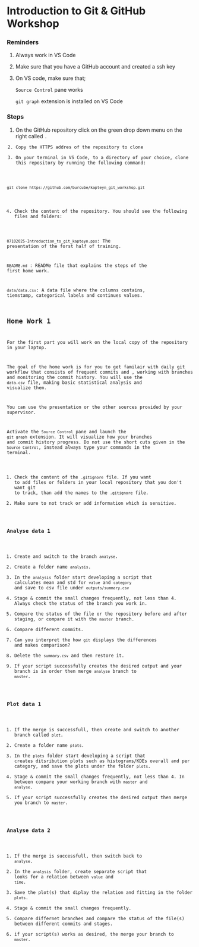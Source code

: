 # Introduction to Git & GitHub Workshop

### Reminders
1) Always work in VS Code
2) Make sure that you have a GitHub account and created a ssh key
3) On VS code, make sure that;

    `Source Control` pane works 

    `git graph` extension is installed on VS Code

### Steps
1) On the GitHub repository click on the green drop down menu on the right called <Code>.
2) Copy the HTTPS addres of the repository to clone
3) On your terminal in VS Code, to a directory of your choice, clone this repository by running the following command:

`git clone https://github.com/burcube/kapteyn_git_workshop.git`

4) Check the content of the repository. You should see the following files and folders:

`07102025-Introduction_to_git_kapteyn.ppx`: The presentation of the forst half of training.

`README.md` : READMe file that explains the steps of the first home work.

`data/data.csv`: A data file where the columns contains, tiemstamp, categorical labels and continues values.  


## Home Work 1

For the first part you will work on the local copy of the repository in your laptop.

The goal of the home work is for you to get familair with daily git workflow that consists of frequent commits and , working with branches and monitoring the commit history. You will use the `data.csv` file, making basic statistical analysis and visualize them. 

You can use the presentation or the other sources provided by your supervisor.

Activate the `Source Control` pane and launch the `git graph` extension. It will visualize how your branches and commit history progress. Do not use the short cuts given in the `Source Control`, instead always type your commands in the terminal.

1) Check the content of the `.gitignore` file. If you want to add files or folders in your local repository that you don't want git to track, than add the names to the `.gitignore` file.
2) Make sure to not track or add information which is sensitive.

### Analyse data 1

1) Create and switch to the branch `analyse`.
2) Create a folder name `analysis`. 
3) In the `analysis` folder start developing a script that calculates mean and std for `value` and `category` and save to csv file under `outputs/summary.csv` 
4) Stage & commit the small changes frequently, not less than 4. Always check the status of the branch you work in.
5) Compare the status of the file or the repository before and after staging, or compare it with the `master` branch.
6) Compare different commits.
7) Can you interpret the how `git` displays the differences and makes comparison?
8) Delete the `summary.csv` and then restore it.
9) If your script successfully creates the desired output and your branch is in order then merge `analyse` branch to `master`.

### Plot data 1

1) If the merge is successfull, then create and switch to another branch called `plot`.
2) Create a folder name `plots`. 
3) In the `plots` folder start developing a script that creates ditsribution plots such as histograms/KDEs overall and per category, and save the plots under the folder `plots`.
4) Stage & commit the small changes frequently, not less than 4. In between compare your working branch with `master` and `analyse`.
5) If your script successfully creates the desired output then merge you branch to `master`.

### Analyse data 2

1) If the merge is successfull, then switch back to `analyse`.
2) In the `analysis` folder, create separate script that looks for a relation between `value` and `time`.
3) Save the plot(s) that diplay the relation and fitting in the folder `plots`. 
4) Stage & commit the small changes frequently. 
5) Compare differnet branches and compare the status of the file(s) between different commits and stages.
6) if your script(s) works as desired, the merge your branch to `master`.








